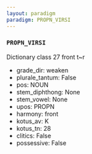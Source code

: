 ```yaml
---
layout: paradigm
paradigm: PROPN_VIRSI
---
```

### ` PROPN_VIRSI `

Dictionary class 27 front t~r
* grade_dir: weaken
* plurale_tantum: False
* pos: NOUN
* stem_diphthong: None
* stem_vowel: None
* upos: PROPN
* harmony: front
* kotus_av: K
* kotus_tn: 28
* clitics: False
* possessive: False
